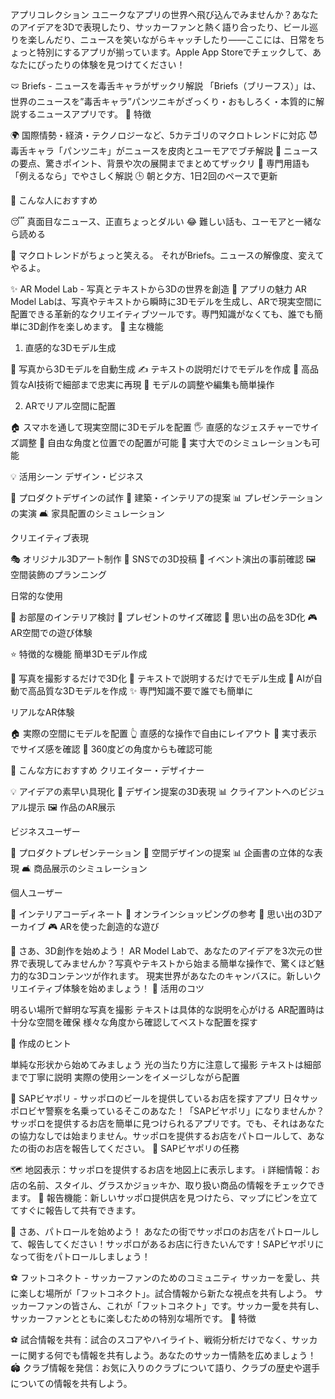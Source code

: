 アプリコレクション
ユニークなアプリの世界へ飛び込んでみませんか？あなたのアイデアを3Dで表現したり、サッカーファンと熱く語り合ったり、ビール巡りを楽しんだり、ニュースを笑いながらキャッチしたり——ここには、日常をちょっと特別にするアプリが揃っています。Apple App Storeでチェックして、あなたにぴったりの体験を見つけてください！

🩲 Briefs - ニュースを毒舌キャラがザックリ解説
「Briefs（ブリーフス）」は、世界のニュースを”毒舌キャラ”パンツニキがざっくり・おもしろく・本質的に解説するニュースアプリです。
🌟 特徴

🌍 国際情勢・経済・テクノロジーなど、5カテゴリのマクロトレンドに対応
😈 毒舌キャラ「パンツニキ」がニュースを皮肉とユーモアでブチ解説
📝 ニュースの要点、驚きポイント、背景や次の展開までまとめてザックリ
🧠 専門用語も「例えるなら」でやさしく解説
🕒 朝と夕方、1日2回のペースで更新

🎯 こんな人におすすめ

😴 真面目なニュース、正直ちょっとダルい
😂 難しい話も、ユーモアと一緒なら読める

🚀 マクロトレンドがちょっと笑える。
それがBriefs。ニュースの解像度、変えてやるよ。

✨ AR Model Lab - 写真とテキストから3Dの世界を創造
🌟 アプリの魅力
AR Model Labは、写真やテキストから瞬時に3Dモデルを生成し、ARで現実空間に配置できる革新的なクリエイティブツールです。専門知識がなくても、誰でも簡単に3D創作を楽しめます。
🎨 主な機能
1. 直感的な3Dモデル生成

📸 写真から3Dモデルを自動生成
✍️ テキストの説明だけでモデルを作成
🎯 高品質なAI技術で細部まで忠実に再現
🔄 モデルの調整や編集も簡単操作

2. ARでリアル空間に配置

🏠 スマホを通して現実空間に3Dモデルを配置
🖐 直感的なジェスチャーでサイズ調整
🎯 自由な角度と位置での配置が可能
📐 実寸大でのシミュレーションも可能

💡 活用シーン
デザイン・ビジネス

🎨 プロダクトデザインの試作
🏢 建築・インテリアの提案
📊 プレゼンテーションの実演
🛋 家具配置のシミュレーション

クリエイティブ表現

🎭 オリジナル3Dアート制作
📱 SNSでの3D投稿
🎪 イベント演出の事前確認
🖼 空間装飾のプランニング

日常的な使用

🏡 お部屋のインテリア検討
🎁 プレゼントのサイズ確認
📸 思い出の品を3D化
🎮 AR空間での遊び体験

⭐️ 特徴的な機能
簡単3Dモデル作成

📸 写真を撮影するだけで3D化
💭 テキストで説明するだけでモデル生成
🎯 AIが自動で高品質な3Dモデルを作成
✨ 専門知識不要で誰でも簡単に

リアルなAR体験

🏠 実際の空間にモデルを配置
👆 直感的な操作で自由にレイアウト
📏 実寸表示でサイズ感を確認
🔄 360度どの角度からも確認可能

🎯 こんな方におすすめ
クリエイター・デザイナー

💡 アイデアの素早い具現化
🎨 デザイン提案の3D表現
📊 クライアントへのビジュアル提示
🖼 作品のAR展示

ビジネスユーザー

📱 プロダクトプレゼンテーション
🏢 空間デザインの提案
📊 企画書の立体的な表現
🛋 商品展示のシミュレーション

個人ユーザー

🏡 インテリアコーディネート
🎁 オンラインショッピングの参考
📸 思い出の3Dアーカイブ
🎮 ARを使った創造的な遊び

🚀 さあ、3D創作を始めよう！
AR Model Labで、あなたのアイデアを3次元の世界で表現してみませんか？写真やテキストから始まる簡単な操作で、驚くほど魅力的な3Dコンテンツが作れます。
現実世界があなたのキャンバスに。新しいクリエイティブ体験を始めましょう！
💫 活用のコツ

明るい場所で鮮明な写真を撮影
テキストは具体的な説明を心がける
AR配置時は十分な空間を確保
様々な角度から確認してベストな配置を探す

📝 作成のヒント

単純な形状から始めてみましょう
光の当たり方に注意して撮影
テキストは細部まで丁寧に説明
実際の使用シーンをイメージしながら配置


🍺 SAPビヤポリ - サッポロのビールを提供しているお店を探すアプリ
日々サッポロビヤ警察を名乗っているそこのあなた！「SAPビヤポリ」になりませんか？サッポロを提供するお店を簡単に見つけられるアプリです。でも、それはあなたの協力なしでは始まりません。サッポロを提供するお店をパトロールして、あなたの街のお店を報告してください。
🌟 SAPビヤポリの任務

🗺 地図表示：サッポロを提供するお店を地図上に表示します。
ℹ️ 詳細情報：お店の名前、スタイル、グラスかジョッキか、取り扱い商品の情報をチェックできます。
📌 報告機能：新しいサッポロ提供店を見つけたら、マップにピンを立ててすぐに報告して共有できます。

🚀 さあ、パトロールを始めよう！
あなたの街でサッポロのお店をパトロールして、報告してください！サッポロがあるお店に行きたいんです！SAPビヤポリになって街をパトロールしましょう！

⚽ フットコネクト - サッカーファンのためのコミュニティ
サッカーを愛し、共に楽しむ場所が「フットコネクト」。試合情報から新たな視点を共有しよう。
サッカーファンの皆さん、これが「フットコネクト」です。サッカー愛を共有し、サッカーファンとともに楽しむための特別な場所です。
🌟 特徴

⚽ 試合情報を共有：試合のスコアやハイライト、戦術分析だけでなく、サッカーに関する何でも情報を共有しよう。あなたのサッカー情熱を広めましょう！
🏟 クラブ情報を発信：お気に入りのクラブについて語り、クラブの歴史や選手についての情報を共有しよう。
